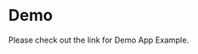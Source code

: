 # Demo

Please check out the link for Demo App Example.

### <link-component title="GitHub Repository - DEMO APP" link="https://github.com/aotter/AotterTrek-iOS-SDK"/>

